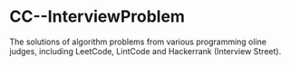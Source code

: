 # CC--InterviewProblem
The solutions of algorithm problems from various programming oline judges, including LeetCode, LintCode and Hackerrank (Interview Street).
